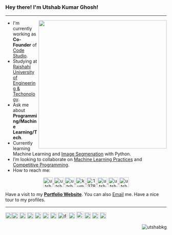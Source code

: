 ### Hey there! I'm Utshab Kumar Ghosh!
<hr>
<img align="right" width="400" src="https://github-readme-stats.vercel.app/api?username=utshabkg&show_icons=true"/>

- I'm currently working as **Co-Founder** of <a href="https://code-studio-4.com/">Code Studio</a>.
- Studying at <a href="https://www.ruet.ac.bd/">Rajshahi University of Engineering & Techonology</a>.
- Ask me about **Programming/Machine Learning/Tech**.
- Currently learning Machine Learning and [Image Segmenation](https://github.com/utshabkg/Image_Segmentation) with Python.
- I’m looking to collaborate on [Machine Learning Practices](https://github.com/utshabkg/ML_Competition-AND-Practice) and [Competitive Programming](https://github.com/utshabkg/Competitive_Contest_Problem_Solves).
- How to reach me: 
<p align="center">
<a href="https://linkedin.com/in/utshabkg" target="blank"><img align="center" src="https://cdn.jsdelivr.net/npm/simple-icons@3.0.1/icons/linkedin.svg" alt="utshabkg" height="30" width="30" title='LinkedIn'/>
    </a>
    <a href="https://www.kaggle.com/utshabkumarghosh" target="blank"><img align="center" src="https://cdn.jsdelivr.net/npm/simple-icons@3.0.1/icons/kaggle.svg" alt="utshabkumarghosh" height="30" width="30" title='Kaggle'/>
    </a>
    <a href="https://codeforces.com/profile/utshab_1603022" target="blank"><img align="center" src="https://cdn.jsdelivr.net/npm/simple-icons@3.0.1/icons/codeforces.svg" alt="utshab_1603022" height="30" width="30" title='Codeforces'/>
    </a>
    <a href="https://www.hackerearth.com/@kumarutshab/" target="blank"><img align="center" src="https://cdn.jsdelivr.net/npm/simple-icons@3.0.1/icons/hackerearth.svg" alt="kumarutshab" height="30" width="30" title='HackerEarth'/>
    </a> 
    <a href="https://stackoverflow.com/users/13785896/utshab-kumar-ghosh" target="blank"><img align="center" src="https://cdn.jsdelivr.net/npm/simple-icons@3.0.1/icons/stackoverflow.svg" alt="13785896" height="30" width="30" title='Stack Overflow'/>
    </a>
    <a href="https://facebook.com/utshabkg" target="blank"><img align="center" src="https://cdn.jsdelivr.net/npm/simple-icons@3.0.1/icons/facebook.svg" alt="utshabkg" height="30" width="30" title='Facebook'/>
    </a>
    <a href="https://twitter.com/utshabkg" target="blank"><img align="center" src="https://cdn.jsdelivr.net/npm/simple-icons@3.0.1/icons/twitter.svg" alt="utshabkg" height="30" width="30" title='Twitter'/>
    </a>
    <a href="https://instagram.com/utshabkg" target="blank"><img align="center" src="https://cdn.jsdelivr.net/npm/simple-icons@3.0.1/icons/instagram.svg" alt="utshabkg" height="30" width="30" title='Instagram'/>
    </a>
</p>
<p>Have a visit to my <b><a href="https://utshabkg.github.io/">Portfolio Website</a></b>. You can also <a href="kumarutshab@gmail.com">Email</a> me. Have a nice tour to my profiles.</p>
<hr>
<p align="left"><img src="https://devicons.github.io/devicon/devicon.git/icons/python/python-original.svg" alt="python" width="20" height="20" title='Python'/><img src="https://devicons.github.io/devicon/devicon.git/icons/c/c-original.svg" alt="c" width="20" height="20" title='C'/>
<img src="https://upload.wikimedia.org/wikipedia/commons/2/2d/Tensorflow_logo.svg" alt="tf" width="20" height="20" title='Tensorflow'/>
<img src="https://upload.wikimedia.org/wikipedia/commons/1/10/PyTorch_logo_icon.svg" alt="pytorch" width="20" height="20" title='Pytorch'/> 
<img src="https://devicons.github.io/devicon/devicon.git/icons/html5/html5-original-wordmark.svg" alt="html5" width="20" height="20" title='HTML5'/>
 <img src="https://devicons.github.io/devicon/devicon.git/icons/css3/css3-original-wordmark.svg" alt="css3" width="20" height="20" title='CSS3'/>
 <img src="https://devicons.github.io/devicon/devicon.git/icons/bootstrap/bootstrap-plain.svg" alt="bootstrap" width="20" height="20" title='Bootstrap'/>
  <img src="https://static.djangoproject.com/img/logos/django-logo-negative.svg" alt="django" width="30" height="20" title='Django'/>
  <img src="https://devicons.github.io/devicon/devicon.git/icons/linux/linux-original.svg" alt="linux" width="20" height="20" title='Linux'/>
  <img src="https://upload.wikimedia.org/wikipedia/commons/3/3b/Microsoft_PowerPoint_Logo.png" alt="ms powerpoint" width="22" height="22" title='Microsoft Powerpoint'/>
  <img src="https://upload.wikimedia.org/wikipedia/commons/7/72/Microsoft_Excel_Logo.svg" alt="ms excel" width="20" height="20" title='Microsoft Excel'/>
  <img src="https://upload.wikimedia.org/wikipedia/commons/4/4e/Adobe_Illustrator_Icon_%28CS6%29.svg" alt="Adobe Illustrator" width="20" height="20" title='Adobe Illustrator'/>
  <img src="https://upload.wikimedia.org/wikipedia/commons/f/f2/Adobe_Premiere_Pro_Logo.svg" alt="Adobe Premiere Pro" width="20" height="20" title='Adobe Premiere Pro'/>
  <!--
<img src="https://cdn.jsdelivr.net/npm/simple-icons@3.3.0/icons/microsoftpowerpoint.svg" alt="ms powerpoint" width="20" height="20" title='Microsoft Powerpoint'/>
  <img src="https://cdn.jsdelivr.net/npm/simple-icons@3.3.0/icons/microsoftexcel.svg" alt="ms excel" width="20" height="20" title='Microsoft Excel'/>
  <img src="https://cdn.jsdelivr.net/npm/simple-icons@3.0.1/icons/adobeillustrator.svg" alt="Adobe Illustrator" width="20" height="20" title='Adobe Illustrator'/>
  <img src="https://cdn.jsdelivr.net/npm/simple-icons@3.0.1/icons/adobepremierepro.svg" alt="Adobe Premiere Pro" width="20" height="20" title='Adobe Illustrator'/>
-->

<img align='right' src="https://komarev.com/ghpvc/?username=utshabkg" alt="utshabkg" /> </p>

<!-- [![Top Langs](https://github-readme-stats.vercel.app/api/top-langs/?username=utshabkg)](https://github.com/utshabkg/github-readme-stats) -->
